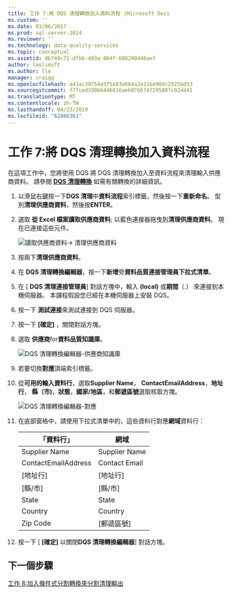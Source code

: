```yaml
---
title: 工作 7:將 DQS 清理轉換加入資料流程 |Microsoft Docs
ms.custom: ''
ms.date: 03/06/2017
ms.prod: sql-server-2014
ms.reviewer: ''
ms.technology: data-quality-services
ms.topic: conceptual
ms.assetid: 0b749c71-dfb6-493a-804f-600290d46eef
author: leolimsft
ms.author: lle
manager: craigg
ms.openlocfilehash: a43ac39754a5f5e83e664a2e21be904c2525bd53
ms.sourcegitcommit: f7fced330b64d6616aeb8766747295807c92dd41
ms.translationtype: MT
ms.contentlocale: zh-TW
ms.lasthandoff: 04/23/2019
ms.locfileid: "62866361"
---
```

# <a name="task-7-adding-dqs-cleansing-transform-to-the-data-flow"></a>工作 7:將 DQS 清理轉換加入資料流程
  在這項工作中，您將使用 DQS 將 DQS 清理轉換加入至資料流程來清理輸入供應商資料。 請參閱 **[DQS 清理轉換](https://msdn.microsoft.com/library/ee677619.aspx)** 如需有關轉換的詳細資訊。  
  
1.  以滑鼠右鍵按一下**DQS 清理**中**資料流程**索引標籤，然後按一下**重新命名**。 型別**清理供應商資料**，然後按**ENTER**。  
  
2.  選取 **從 Excel 檔案讀取供應商資料**; 以藍色連接器拖曳到**清理供應商資料**。 現在已連接這些元件。  
  
     ![讀取供應商資料-> 清理供應商資料](../../2014/tutorials/media/et-addingdqscleansingtransformtothedataflow-01.jpg "讀取供應商資料-> 清理供應商資料")  
  
3.  按兩下**清理供應商資料**。  
  
4.  在  **DQS 清理轉換編輯器**，按一下**新增**旁**資料品質連接管理員下拉式清單**。  
  
5.  在 [ **DQS 清理連接管理員**] 對話方塊中，輸入 **(local)** 或**期間**（.） 來連接到本機伺服器。 本課程假設您已經在本機伺服器上安裝 DQS。  
  
6.  按一下 **測試連接**來測試連接到 DQS 伺服器。  
  
7.  按一下 **[確定]** ，關閉對話方塊。  
  
8.  選取 **供應商**for**資料品質知識庫**。  
  
     ![DQS 清理轉換編輯器-供應商知識庫](../../2014/tutorials/media/et-addingdqscleansingtransformtothedataflow-02.jpg "DQS 清理轉換編輯器-供應商知識庫")  
  
9. 若要切換**對應**頂端索引標籤。  
  
10. 從**可用的輸入資料行**，選取**Supplier Name**， **ContactEmailAddress**，**地址行**， **縣（市)**，**狀態**，**國家/地區**，和**郵遞區號**選取核取方塊。  
  
     ![DQS 清理轉換編輯器-對應](../../2014/tutorials/media/et-addingdqscleansingtransformtothedataflow-03.jpg "DQS 清理轉換編輯器-對應")  
  
11. 在底部窗格中，請使用下拉式清單中的，這些資料行對應**網域**資料行：  
  
    |「資料行」|網域|  
    |------------|------------|  
    |Supplier Name|Supplier Name|  
    |ContactEmailAddress|Contact Email|  
    |[地址行]|[地址行]|  
    |[縣/市]|[縣/市]|  
    |State|State|  
    |Country|Country|  
    |Zip Code|[郵遞區號]|  
  
12. 按一下 [ **[確定]** 以關閉**DQS 清理轉換編輯器**] 對話方塊。  
  
## <a name="next-step"></a>下一個步驟  
 [工作 8:加入條件式分割轉換來分割清理輸出](../../2014/tutorials/task-8-adding-conditional-split-transform-to-split-cleansing-output.md)  
  
  
